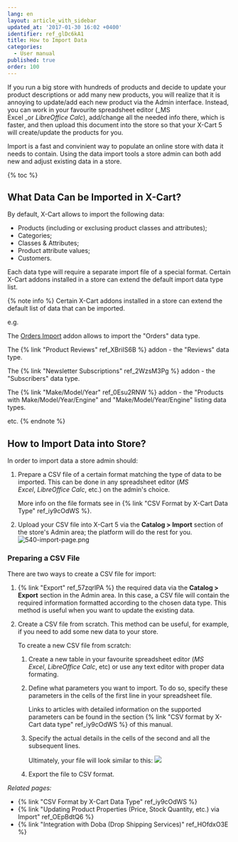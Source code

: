 ```yaml
---
lang: en
layout: article_with_sidebar
updated_at: '2017-01-30 16:02 +0400'
identifier: ref_glDc6kA1
title: How to Import Data
categories:
  - User manual
published: true
order: 100
---
```

If you run a big store with hundreds of products and decide to update your product descriptions or add many new products, you will realize that it is annoying to update/add each new product via the Admin interface. Instead, you can work in your favourite spreadsheet editor (_MS Excel _or _LibreOffice Calc_), add/change all the needed info there, which is faster, and then upload this document into the store so that your X-Cart 5 will create/update the products for you.

Import is a fast and convinient way to populate an online store with data it needs to contain. Using the data import tools a store admin can both add new and adjust existing data in a store. 

{% toc %}


## What Data Can be Imported in X-Cart?

By default, X-Cart allows to import the following data:

* Products (including or exclusing product classes and attributes);
* Categories;
* Classes & Attributes;
* Product attribute values;
* Customers.

Each data type will require a separate import file of a special format. Certain X-Cart addons installed in a store can extend the default import data type list.

{% note info %}
Certain X-Cart addons installed in a store can extend the default list of data that can be imported. 
   
e.g.
   
The [Orders Import](https://market.x-cart.com/addons/orders-import.html "Import-Export") addon allows to import the "Orders" data type.

The {% link "Product Reviews" ref_XBriIS6B %} addon - the "Reviews" data type.
   
The {% link "Newsletter Subscriptions" ref_2WzsM3Pg %} addon - the "Subscribers" data type.
   
The {% link "Make/Model/Year" ref_0Esu2RNW %} addon - the "Products with Make/Model/Year/Engine" and "Make/Model/Year/Engine" listing data types.
   
etc.
{% endnote %}


## How to Import Data into Store?

In order to import data a store admin should:

1.  Prepare a CSV file of a certain format matching the type of data to be imported. This can be done in any spreadsheet editor (_MS Excel_, _LibreOffice Calc_, etc.) on the admin's choice. 
    
    More info on the file formats see in {% link "CSV Format by X-Cart Data Type" ref_iy9cOdWS %}.
    
2.  Upload your CSV file into X-Cart 5 via the **Catalog > Import** section of the store's Admin area; the platform will do the rest for you.
    ![540-import-page.png]({{site.baseurl}}/attachments/ref_glDc6kA1/540-import-page.png)

### Preparing a CSV File

There are two ways to create a CSV file for import:

1.  {% link "Export" ref_57zqrlPA %} the required data via the **Catalog > Export** section in the Admin area. In this case, a CSV file will contain the required information formatted according to the chosen data type. This method is useful when you want to update the existing data.
2.  Create a CSV file from scratch. This method can be useful, for example, if you need to add some new data to your store.

    To create a new CSV file from scratch:
    1.  Create a new table in your favourite spreadsheet editor (_MS Excel_, _LibreOffice Calc_, etc) or use any text editor with proper data formating. 
    2.  Define what parameters you want to import. To do so, specify these parameters in the cells of the first line in your spreadsheet file. 
        
        Links to articles with detailed information on the supported parameters can be found in the section {% link "CSV format by X-Cart data type" ref_iy9cOdWS %} of this manual.
    3.  Specify the actual details in the cells of the second and all the subsequent lines.      
        
        Ultimately, your file will look similar to this:
        ![]({{site.baseurl}}/attachments/6389817/6586496.png)
    4.  Export the file to CSV format.

_Related pages:_

*   {% link "CSV Format by X-Cart Data Type" ref_iy9cOdWS %}
*   {% link "Updating Product Properties (Price, Stock Quantity, etc.) via Import" ref_OEpBdtQ6 %}
*   {% link "Integration with Doba (Drop Shipping Services)" ref_HOfdxO3E %}
